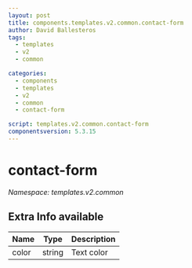 ```yaml
---
layout: post
title: components.templates.v2.common.contact-form
author: David Ballesteros
tags:
  - templates
  - v2
  - common

categories:
  - components
  - templates
  - v2
  - common
  - contact-form

script: templates.v2.common.contact-form
componentsversion: 5.3.15
---
```

# contact-form

*Namespace: templates.v2.common*

## Extra Info available

| Name | Type | Description |
| --- | --- | --- |
| color | string | Text color |